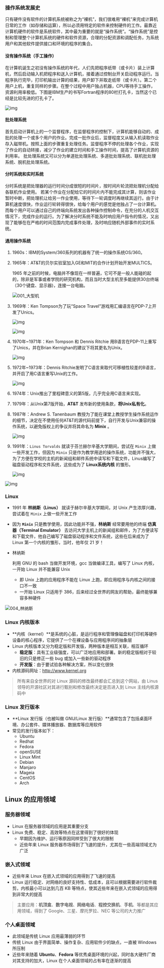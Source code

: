 ### 操作系统发展史

只有硬件没有软件的计算机系统被称之为“裸机”，我们很难用“裸机”来完成计算机日常的工作（如存储和运算），所以必须用特定的软件来控制硬件的工作。最靠近计算机硬件的软件是系统软件，其中最为重要的就是“操作系统”。“操作系统”是控制和管理整个计算机系统的硬件和软件资源，合理的分配资源和调配任务，为系统用户和其他软件提供接口和环境的程序的集合。

#### 没有操作系统（手工操作）

在计算机诞生之初没有操作系统的年代，人们先把程序纸带（或卡片）装上计算机，然后启动输入机把程序和送入计算机，接着通过控制台开关启动程序运行。当程序执行完毕，打印机输出计算的结果，用户卸下并取走纸带（或卡片）。第二个用户上机，重复同样的步骤。在整个过程中用户独占机器，CPU等待手工操作，资源利用率极低。下图是IBM生产的书写Fortran程序的80栏打孔卡，当然这个已经是比较先进的打孔卡了。

![img](https://github.com/jackfrued/Python-100-Days/raw/master/Day31-35/res/ibm-col80-punched-card.png)

#### 批处理系统

首先启动计算机上的一个监督程序，在监督程序的控制下，计算机能够自动的、成批的处理一个或多个用户的作业。完成一批作业后，监督程度又从输入机读取作业存入磁带机。按照上面的步骤重复处理任务。监督程序不停的处理各个作业，实现了作业的自动转接，减少了作业的建立时间和手工操作时间，提高了计算机资源的利用率。 批处理系统又可以分为单道批处理系统、多道批处理系统、联机批处理系统、脱机批处理系统。

#### 分时系统和实时系统

分时系统是把处理器的运行时间分成很短的时间片，按时间片轮流把处理机分配给各联机作业使用。 若某个作业在分配给它的时间片内不能完成其计算，则该作业暂时中断，把处理机让给另一作业使用，等待下一轮调度时再继续其运行。由于计算机速度很快，作业运行轮转得很快，给每个用户的感觉是他独占了一台计算机。而每个用户可以通过自己的终端向系统发出各种操作控制命令，在充分的人机交互情况下，完成作业的运行。为了解决分时系统不能及时响应用户指令的情况，又出现了能够在在严格的时间范围内完成事件处理，及时响应随机外部事件的实时系统。

#### 通用操作系统

1. 1960s：IBM的System/360系列的机器有了统一的操作系统OS/360。

2. 1965年：AT&T的贝尔实验室加入GE和MIT的合作计划开始开发MULTICS。

   1965 年之前的时候，电脑并不像现在一样普遍，它可不是一般人能碰的起的，除非是军事或者学院的研究机构，而且当时大型主机至多能提供30台终端（30个键盘、显示器)，连接一台电脑。

   ![001_大型机](img/001_%E5%A4%A7%E5%9E%8B%E6%9C%BA.png)

   

3. 1969年：Ken Tompson为了玩“Space Travel”游戏用汇编语言在PDP-7上开发了Unics。

   ![img](https://github.com/jackfrued/Python-100-Days/raw/master/Day31-35/res/Ken-Thompson.png)

   ![img](https://github.com/jackfrued/Python-100-Days/raw/master/Day31-35/res/pdp-7.png)

4. 1970年~1971年：Ken Tompson 和 Dennis Ritchie 用B语言在PDP-11上重写了Unics，并在Brian Kernighan的建议下将其更名为Unix。

   ![img](https://github.com/jackfrued/Python-100-Days/raw/master/Day31-35/res/ken-and-dennis-pdp-11.png)

5. 1972年~1973年：Dennis Ritchie发明了C语言来取代可移植性较差的B语言，并开启了用C语言重写Unix的工作。

   ![img](https://github.com/jackfrued/Python-100-Days/raw/master/Day31-35/res/dennis-ritchie.png)

6. 1974年：Unix推出了里程碑意义的第5版，几乎完全用C语言来实现。

7. 1979年：从Unix第7版开始，**AT&T** 发布新的使用条款，**将Unix私有化**。

8. 1987年：Andrew S. Tanenbaum 教授为了能在课堂上教授学生操作系统运作的细节，决定在不使用任何AT&T的源代码前提下，自行开发与Unix兼容的操作系统，以避免版权上的争议并将其命名为 **Minix** 。

   ![img](https://github.com/jackfrued/Python-100-Days/raw/master/Day31-35/res/andrew-tanenbaum.png)

9. 1991年：`Linus Torvalds` 就读于芬兰赫尔辛基大学期间，尝试在 `Minix` 上做一些开发工作，但因为 `Minix` 只是作为教学用途的操作系统，功能并不强大，为了方便在学校的主机的新闻组和邮件系统中读写和下载文件，Linus编写了磁盘驱动程序和文件系统，这些成为了 **Linux系统内核** 的雏形。

   ![img](https://github.com/jackfrued/Python-100-Days/raw/master/Day31-35/res/linus-torvalds.png)

![img](https://github.com/jackfrued/Python-100-Days/raw/master/Day31-35/res/history-of-unix.png)



### Linux

- 1991 年 **林纳斯（Linus）** 就读于赫尔辛基大学期间，对 Unix 产生浓厚兴趣，尝试着在 `Minix` 上做一些开发工作

- 因为 **`Minix`** 只是教学使用，因此功能并不强，**林纳斯** 经常要用他的终端 **仿真器（Terminal Emulator）** 去访问大学主机上的新闻组和邮件，为了方便读写和下载文件，他自己编写了磁盘驱动程序和文件系统，这些在后来成为了 Linux 第一个内核的雏形，当时，他年仅 21 岁！

- 林纳斯

  利用 GNU 的 bash 当做开发环境，gcc 当做编译工具，编写了 Linux 内核，一开始 Linux 并不能兼容 Unix

  - 即 Unix 上跑的应用程序不能在 Linux 上跑，即应用程序与内核之间的接口不一致
  - 一开始 Linux 只适用于 386，后来经过全世界的网友的帮助，最终能够兼容多种硬件

![004_林纳斯](img\004_林纳斯.jpg)



### Linux 内核版本

- **内核（kernel）**是系统的心脏，是运行程序和管理像磁盘和打印机等硬件设备的核心程序，它提供了一个在裸设备与应用程序间的抽象层
- Linux 内核版本又分为稳定版和开发版，两种版本是相互关联，相互循环
  - **稳定版**：具有工业级强度，可以广泛地应用和部署。新的稳定版相对于较旧的只是修正一些 bug 或加入一些新的驱动程序
  - **开发版**：由于要试验各种解决方案，所以变化很快
- 内核源码网址：<http://www.kernel.org> 

> 所有来自全世界的对 Linux 源码的修改最终都会汇总到这个网站，由 Linus 领导的开源社区对其进行甄别和修改最终决定是否进入到 Linux 主线内核源码中

###  Linux 发行版本

- **Linux 发行版（也被叫做 GNU/Linux 发行版）**通常包含了包括桌面环境、办公套件、媒体播放器、数据库等应用软件
- 常见的发行版本如下：
  - Ubuntu
  - Redhat
  - Fedora
  - openSUSE
  - Linux Mint
  - Debian
  - Manjaro
  - Mageia
  - CentOS
  - Arch

## Linux 的应用领域

###  服务器领域

- Linux 在服务器领域的应用是其重要分支
- Linux 免费、稳定、高效等特点在这里得到了很好的体现
  - 早期因为维护、运行等原因同样受到了很大的限制
  - 近些年来 Linux 服务器市场得到了飞速的提升，尤其在一些高端领域尤为广泛



###  嵌入式领域

- 近些年来 Linux 在嵌入式领域的应用得到了飞速的提高
- Linux 运行稳定、对网络的良好支持性、低成本，且可以根据需要进行软件裁剪，内核最小可以达到几百 KB 等特点，使其近些年来在嵌入式领域的应用得到非常大的提高

> 主要应用：**机顶盒**、**数字电视**、**网络电话**、**程控交换机**、**手机**、等都是其应用领域，得到了 Google、三星、摩托罗拉、NEC 等公司的大力推广 



###  个人桌面领域

- 此领域是传统 Linux 应用最薄弱的环节
- 传统 Linux 由于界面简单、操作复杂、应用软件少的缺点，一直被 Windows 所压制
- 近些年来随着 **Ubuntu**、**Fedora** 等优秀桌面环境的兴起，同时各大硬件厂商对其支持的加大，Linux 在个人桌面领域的占有率在逐渐的提高